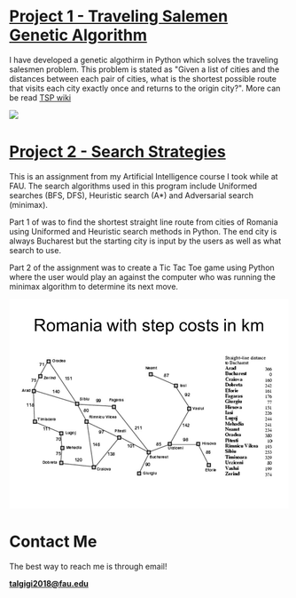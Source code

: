 # [Project 1 - Traveling Salemen Genetic Algorithm](https://github.com/tyleralgigi/TSG-genetic-algo)
<p>I have developed a genetic algothirm in Python which solves the traveling salesmen problem. This problem is stated as "Given a list of cities and the distances between each pair of cities, what is the shortest possible route that visits each city exactly once and returns to the origin city?". More can be read <a href="https://en.wikipedia.org/wiki/Travelling_salesman_problem">TSP wiki</a></p>

![](https://github.com/tyleralgigi/portfolio/blob/main/images/tsg_path.PNG?raw=true)


# [Project 2 - Search Strategies](https://github.com/tyleralgigi/search-algorithms)
<p>This is an assignment from my Artificial Intelligence course I took while at FAU. The search algorithms used in this program include Uniformed searches (BFS, DFS), Heuristic search (A*) and Adversarial search (minimax).</p>
<p>Part 1 of was to find the shortest straight line route from cities of Romania using Uniformed and Heuristic search methods in Python. The end city is always Bucharest but the starting city is input by the users as well as what search to use.</p>
<p>Part 2 of the assignment was to create a Tic Tac Toe game using Python where the user would play an against the computer who was running the minimax algorithm to determine its next move. </p>

![](https://github.com/tyleralgigi/Data-Science-Portfolio/blob/main/images/map_img.jpg?raw=true)
  
# Contact Me
  <p>The best way to reach me is through email!</p>
  
  **talgigi2018@fau.edu**
  
